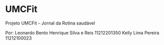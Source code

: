 # UMCFit

Projeto UMCFit - Jornal da Rotina saudável


Por: 
      Leonardo Bento Henrique Silva e Reis  11212201350
      Kelly Lima Pereira                    11212100023

